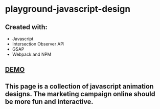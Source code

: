 # playground-javascript-design
## Created with:
- Javascript 
- Intersection Observer API
- GSAP
- Webpack and NPM

## [DEMO](https://www.google.com)

## This page is a collection of javascript animation designs. The marketing campaign online should be more fun and interactive.
